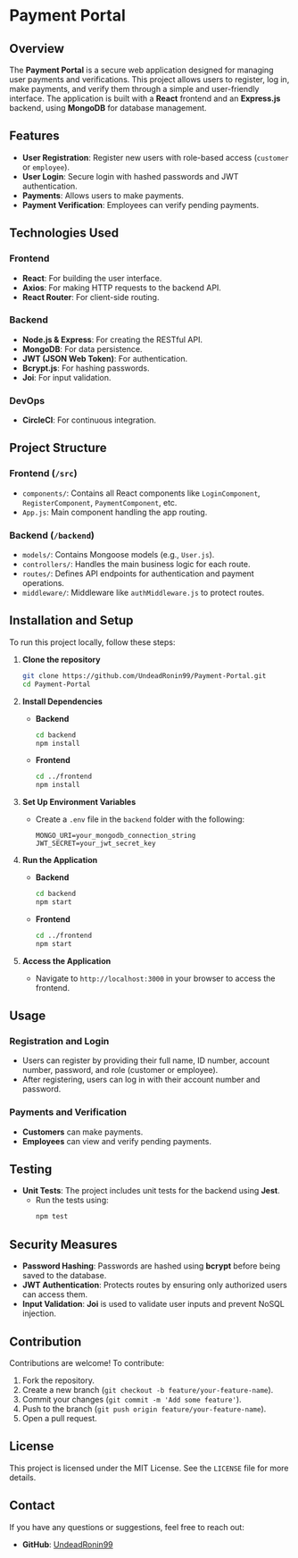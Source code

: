# Payment Portal

## Overview
The **Payment Portal** is a secure web application designed for managing user payments and verifications. This project allows users to register, log in, make payments, and verify them through a simple and user-friendly interface. The application is built with a **React** frontend and an **Express.js** backend, using **MongoDB** for database management.

## Features
- **User Registration**: Register new users with role-based access (`customer` or `employee`).
- **User Login**: Secure login with hashed passwords and JWT authentication.
- **Payments**: Allows users to make payments.
- **Payment Verification**: Employees can verify pending payments.

## Technologies Used
### Frontend
- **React**: For building the user interface.
- **Axios**: For making HTTP requests to the backend API.
- **React Router**: For client-side routing.

### Backend
- **Node.js & Express**: For creating the RESTful API.
- **MongoDB**: For data persistence.
- **JWT (JSON Web Token)**: For authentication.
- **Bcrypt.js**: For hashing passwords.
- **Joi**: For input validation.

### DevOps
- **CircleCI**: For continuous integration.

## Project Structure
### Frontend (`/src`)
- `components/`: Contains all React components like `LoginComponent`, `RegisterComponent`, `PaymentComponent`, etc.
- `App.js`: Main component handling the app routing.

### Backend (`/backend`)
- `models/`: Contains Mongoose models (e.g., `User.js`).
- `controllers/`: Handles the main business logic for each route.
- `routes/`: Defines API endpoints for authentication and payment operations.
- `middleware/`: Middleware like `authMiddleware.js` to protect routes.

## Installation and Setup
To run this project locally, follow these steps:

1. **Clone the repository**
   ```bash
   git clone https://github.com/UndeadRonin99/Payment-Portal.git
   cd Payment-Portal
   ```

2. **Install Dependencies**
   - **Backend**
     ```bash
     cd backend
     npm install
     ```
   - **Frontend**
     ```bash
     cd ../frontend
     npm install
     ```

3. **Set Up Environment Variables**
   - Create a `.env` file in the `backend` folder with the following:
     ```env
     MONGO_URI=your_mongodb_connection_string
     JWT_SECRET=your_jwt_secret_key
     ```

4. **Run the Application**
   - **Backend**
     ```bash
     cd backend
     npm start
     ```
   - **Frontend**
     ```bash
     cd ../frontend
     npm start
     ```

5. **Access the Application**
   - Navigate to `http://localhost:3000` in your browser to access the frontend.

## Usage
### Registration and Login
- Users can register by providing their full name, ID number, account number, password, and role (customer or employee).
- After registering, users can log in with their account number and password.

### Payments and Verification
- **Customers** can make payments.
- **Employees** can view and verify pending payments.

## Testing
- **Unit Tests**: The project includes unit tests for the backend using **Jest**.
  - Run the tests using:
    ```bash
    npm test
    ```

## Security Measures
- **Password Hashing**: Passwords are hashed using **bcrypt** before being saved to the database.
- **JWT Authentication**: Protects routes by ensuring only authorized users can access them.
- **Input Validation**: **Joi** is used to validate user inputs and prevent NoSQL injection.

## Contribution
Contributions are welcome! To contribute:
1. Fork the repository.
2. Create a new branch (`git checkout -b feature/your-feature-name`).
3. Commit your changes (`git commit -m 'Add some feature'`).
4. Push to the branch (`git push origin feature/your-feature-name`).
5. Open a pull request.

## License
This project is licensed under the MIT License. See the `LICENSE` file for more details.

## Contact
If you have any questions or suggestions, feel free to reach out:
- **GitHub**: [UndeadRonin99](https://github.com/UndeadRonin99)

